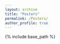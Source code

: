 ```yaml
---
layout: archive
title: "Posters"
permalink: /Posters/
author_profile: true
---
```


{% include base_path %}
